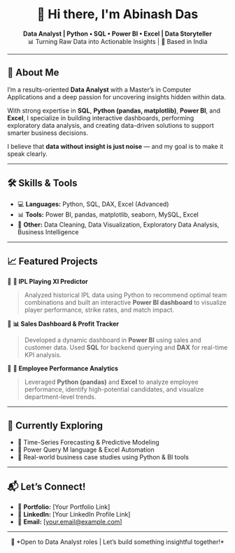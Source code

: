 <h1 align="center">👋 Hi there, I'm Abinash Das</h1>

<p align="center">
  <strong>Data Analyst | Python • SQL • Power BI • Excel | Data Storyteller</strong><br>
  📊 Turning Raw Data into Actionable Insights | 📍 Based in India
</p>

---

## 🚀 About Me

I’m a results-oriented **Data Analyst** with a Master’s in Computer Applications and a deep passion for uncovering insights hidden within data.

With strong expertise in **SQL**, **Python (pandas, matplotlib)**, **Power BI**, and **Excel**, I specialize in building interactive dashboards, performing exploratory data analysis, and creating data-driven solutions to support smarter business decisions.

I believe that **data without insight is just noise** — and my goal is to make it speak clearly.

---

## 🛠️ Skills & Tools

- 💻 **Languages:** Python, SQL, DAX, Excel (Advanced)
- 📊 **Tools:** Power BI, pandas, matplotlib, seaborn, MySQL, Excel
- 🧠 **Other:** Data Cleaning, Data Visualization, Exploratory Data Analysis, Business Intelligence

---

## 📈 Featured Projects

🔹 **🏏 IPL Playing XI Predictor**  
> Analyzed historical IPL data using Python to recommend optimal team combinations and built an interactive **Power BI dashboard** to visualize player performance, strike rates, and match impact.

🔹 **📊 Sales Dashboard & Profit Tracker**  
> Developed a dynamic dashboard in **Power BI** using sales and customer data. Used **SQL** for backend querying and **DAX** for real-time KPI analysis.

🔹 **👥 Employee Performance Analytics**  
> Leveraged **Python (pandas)** and **Excel** to analyze employee performance, identify high-potential candidates, and visualize department-level trends.

---

## 🌱 Currently Exploring

- 🧠 Time-Series Forecasting & Predictive Modeling  
- 📌 Power Query M language & Excel Automation  
- 💼 Real-world business case studies using Python & BI tools

---

## 📬 Let’s Connect!

- 🔗 **Portfolio:** [Your Portfolio Link]
- 💼 **LinkedIn:** [Your LinkedIn Profile Link]
- 📧 **Email:** [your.email@example.com]

---

<p align="center">📍 *Open to Data Analyst roles | Let’s build something insightful together!*</p>

<!---
Dasabinash150/Dasabinash150 is a ✨ special ✨ repository because its `README.md` (this file) appears on your GitHub profile.
You can click the Preview link to take a look at your changes.
--->
